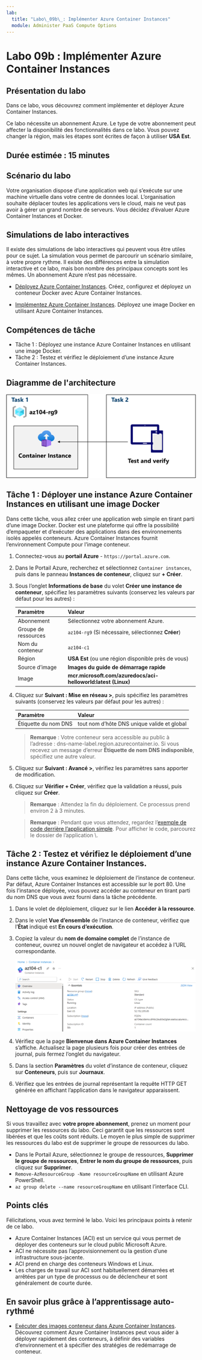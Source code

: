 ```yaml
---
lab:
  title: "Labo\_09b\_: Implémenter Azure Container Instances"
  module: Administer PaaS Compute Options
---
```


# Labo 09b : Implémenter Azure Container Instances

## Présentation du labo

Dans ce labo, vous découvrez comment implémenter et déployer Azure Container Instances.

Ce labo nécessite un abonnement Azure. Le type de votre abonnement peut affecter la disponibilité des fonctionnalités dans ce labo. Vous pouvez changer la région, mais les étapes sont écrites de façon à utiliser **USA Est**.

## Durée estimée : 15 minutes

## Scénario du labo

Votre organisation dispose d’une application web qui s’exécute sur une machine virtuelle dans votre centre de données local. L’organisation souhaite déplacer toutes les applications vers le cloud, mais ne veut pas avoir à gérer un grand nombre de serveurs. Vous décidez d’évaluer Azure Container Instances et Docker. 
## Simulations de labo interactives

Il existe des simulations de labo interactives qui peuvent vous être utiles pour ce sujet. La simulation vous permet de parcourir un scénario similaire, à votre propre rythme. Il existe des différences entre la simulation interactive et ce labo, mais bon nombre des principaux concepts sont les mêmes. Un abonnement Azure n’est pas nécessaire.

+ [Déployez Azure Container Instances](https://mslearn.cloudguides.com/en-us/guides/AZ-900%20Exam%20Guide%20-%20Azure%20Fundamentals%20Exercise%203). Créez, configurez et déployez un conteneur Docker avec Azure Container Instances.
  
+ [Implémentez Azure Container Instances](https://mslabs.cloudguides.com/guides/AZ-104%20Exam%20Guide%20-%20Microsoft%20Azure%20Administrator%20Exercise%2014).  Déployez une image Docker en utilisant Azure Container Instances. 

## Compétences de tâche

- Tâche 1 : Déployez une instance Azure Container Instances en utilisant une image Docker.
- Tâche 2 : Testez et vérifiez le déploiement d’une instance Azure Container Instances.


## Diagramme de l'architecture

![Diagramme des tâches.](../media/az104-lab09b-aci-architecture.png)

## Tâche 1 : Déployer une instance Azure Container Instances en utilisant une image Docker

Dans cette tâche, vous allez créer une application web simple en tirant parti d’une image Docker. Docker est une plateforme qui offre la possibilité d’empaqueter et d’exécuter des applications dans des environnements isolés appelés conteneurs. Azure Container Instances fournit l’environnement Compute pour l’image conteneur.

1. Connectez-vous au **portail Azure** - `https://portal.azure.com`.

1. Dans le Portail Azure, recherchez et sélectionnez `Container instances`, puis dans le panneau **Instances de conteneur**, cliquez sur **+ Créer**.

1. Sous l’onglet **Informations de base** du volet **Créer une instance de conteneur**, spécifiez les paramètres suivants (conservez les valeurs par défaut pour les autres) :

    | Paramètre | Valeur |
    | ---- | ---- |
    | Abonnement | Sélectionnez votre abonnement Azure. |
    | Groupe de ressources | `az104-rg9` (Si nécessaire, sélectionnez **Créer**) |
    | Nom du conteneur | `az104-c1` |
    | Région | **USA Est** (ou une région disponible près de vous)|
    | Source d’image | **Images du guide de démarrage rapide** |
    | Image | **mcr.microsoft.com/azuredocs/aci-helloworld:latest (Linux)** |

1. Cliquez sur **Suivant : Mise en réseau >**, puis spécifiez les paramètres suivants (conservez les valeurs par défaut pour les autres) :

    | Paramètre | Valeur |
    | --- | --- |
    | Étiquette du nom DNS | tout nom d’hôte DNS unique valide et global |

    >**Remarque** : Votre conteneur sera accessible au public à l’adresse : dns-name-label.region.azurecontainer.io. Si vous recevez un message d’erreur **Étiquette de nom DNS indisponible**, spécifiez une autre valeur.

1. Cliquez sur **Suivant : Avancé >**, vérifiez les paramètres sans apporter de modification.

 1. Cliquez sur **Vérifier + Créer**, vérifiez que la validation a réussi, puis cliquez sur **Créer**.

    >**Remarque** : Attendez la fin du déploiement. Ce processus prend environ 2 à 3 minutes.

    >**Remarque** : Pendant que vous attendez, regardez l’[exemple de code derrière l’application simple](https://github.com/Azure-Samples/aci-helloworld). Pour afficher le code, parcourez le dossier de l’application \\.

## Tâche 2 : Testez et vérifiez le déploiement d’une instance Azure Container Instances. 

Dans cette tâche, vous examinez le déploiement de l’instance de conteneur. Par défaut, Azure Container Instances est accessible sur le port 80. Une fois l’instance déployée, vous pouvez accéder au conteneur en tirant parti du nom DNS que vous avez fourni dans la tâche précédente.

1. Dans le volet de déploiement, cliquez sur le lien **Accéder à la ressource**.

1. Dans le volet **Vue d’ensemble** de l’instance de conteneur, vérifiez que l’**État** indiqué est **En cours d’exécution**.

1. Copiez la valeur du **nom de domaine complet** de l’instance de conteneur, ouvrez un nouvel onglet de navigateur et accédez à l’URL correspondante.

     ![Capture d’écran de la page de vue d’ensemble d’ACI dans le portail.](../media/az104-lab09b-aci-overview.png)

1. Vérifiez que la page **Bienvenue dans Azure Container Instances** s’affiche. Actualisez la page plusieurs fois pour créer des entrées de journal, puis fermez l’onglet du navigateur.  

1. Dans la section **Paramètres** du volet d’instance de conteneur, cliquez sur **Conteneurs**, puis sur **Journaux**.

1. Vérifiez que les entrées de journal représentant la requête HTTP GET générée en affichant l’application dans le navigateur apparaissent.
   
## Nettoyage de vos ressources

Si vous travaillez avec **votre propre abonnement**, prenez un moment pour supprimer les ressources du labo. Ceci garantit que les ressources sont libérées et que les coûts sont réduits. Le moyen le plus simple de supprimer les ressources du labo est de supprimer le groupe de ressources du labo. 

+ Dans le Portail Azure, sélectionnez le groupe de ressources, **Supprimer le groupe de ressources**, **Entrer le nom du groupe de ressources**, puis cliquez sur **Supprimer**.
+ `Remove-AzResourceGroup -Name resourceGroupName` en utilisant Azure PowerShell.
+ `az group delete --name resourceGroupName` en utilisant l’interface CLI.


## Points clés

Félicitations, vous avez terminé le labo. Voici les principaux points à retenir de ce labo. 

+ Azure Container Instances (ACI) est un service qui vous permet de déployer des conteneurs sur le cloud public Microsoft Azure.
+ ACI ne nécessite pas l’approvisionnement ou la gestion d’une infrastructure sous-jacente.
+ ACI prend en charge des conteneurs Windows et Linux.
+ Les charges de travail sur ACI sont habituellement démarrées et arrêtées par un type de processus ou de déclencheur et sont généralement de courte durée. 

## En savoir plus grâce à l’apprentissage auto-rythmé

+ [Exécuter des images conteneur dans Azure Container Instances](https://learn.microsoft.com/training/modules/create-run-container-images-azure-container-instances/). Découvrez comment Azure Container Instances peut vous aider à déployer rapidement des conteneurs, à définir des variables d’environnement et à spécifier des stratégies de redémarrage de conteneur.

    

